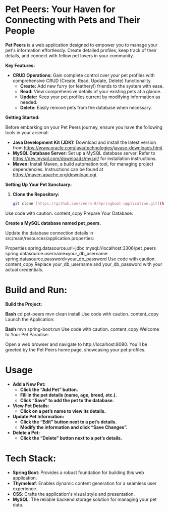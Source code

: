 # Pet Peers: Your Haven for Connecting with Pets and Their People

**Pet Peers** is a web application designed to empower you to manage your pet's information effortlessly. Create detailed profiles, keep track of their details, and connect with fellow pet lovers in your community. 

**Key Features:**

- **CRUD Operations:** Gain complete control over your pet profiles with comprehensive CRUD (Create, Read, Update, Delete) functionality.
  - **Create:** Add new furry (or feathery!) friends to the system with ease.
  - **Read:** View comprehensive details of your existing pets at a glance.
  - **Update:** Keep your pet profiles current by modifying information as needed.
  - **Delete:** Easily remove pets from the database when necessary.

**Getting Started:**

Before embarking on your Pet Peers journey, ensure you have the following tools in your arsenal:

- **Java Development Kit (JDK):** Download and install the latest version from https://www.oracle.com/java/technologies/javase-downloads.html.
- **MySQL Database Server:** Set up a MySQL database server. Refer to https://dev.mysql.com/downloads/mysql/ for installation instructions.
- **Maven:** Install Maven, a build automation tool, for managing project dependencies. Instructions can be found at https://maven.apache.org/download.cgi.

**Setting Up Your Pet Sanctuary:**

1. **Clone the Repository:**

   ```bash
   git clone [https://github.com/veera-0/Springboot-application.git](https://github.com/veera-0/Springboot-application.git)
Use code with caution.
content_copy
Prepare Your Database:

**Create a MySQL database named pet_peers.**

Update the database connection details in src/main/resources/application.properties:

Properties
spring.datasource.url=jdbc:mysql://localhost:3306/pet_peers
spring.datasource.username=your_db_username
spring.datasource.password=your_db_password
Use code with caution.
content_copy
Replace your_db_username and your_db_password with your actual credentials.

# Build and Run:

**Build the Project:**

**Bash**
cd pet-peers
mvn clean install
Use code with caution.
content_copy
Launch the Application:

**Bash**
mvn spring-boot:run
Use code with caution.
content_copy
Welcome to Your Pet Paradise:

Open a web browser and navigate to http://localhost:8080. You'll be greeted by the Pet Peers home page, showcasing your pet profiles.

# Usage
- **Add a New Pet:**
    - **Click the “Add Pet” button.**
    - **Fill in the pet details (name, age, breed, etc.).**
    - **Click “Save” to add the pet to the database.**
- **View Pet Details:**
    - **Click on a pet’s name to view its details.**
- **Update Pet Information:**
    - **Click the “Edit” button next to a pet’s details.**
    - **Modify the information and click “Save Changes”.**
- **Delete a Pet:**
    - **Click the “Delete” button next to a pet’s details.**

# Tech Stack:

- **Spring Boot**: Provides a robust foundation for building this web application.
- **Thymeleaf**: Enables dynamic content generation for a seamless user experience.
- **CSS**: Crafts the application's visual style and presentation.
- **MySQL**: The reliable backend storage solution for managing your pet data.